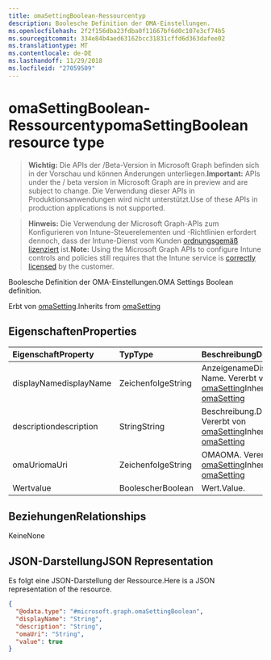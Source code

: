 ```yaml
---
title: omaSettingBoolean-Ressourcentyp
description: Boolesche Definition der OMA-Einstellungen.
ms.openlocfilehash: 2f2f156dba23fdba0f11667bf6d0c107e3cf74b5
ms.sourcegitcommit: 334e84b4aed63162bcc31831cffd6d363dafee02
ms.translationtype: MT
ms.contentlocale: de-DE
ms.lasthandoff: 11/29/2018
ms.locfileid: "27059509"
---
```

# <a name="omasettingboolean-resource-type"></a><span data-ttu-id="3c64f-103">omaSettingBoolean-Ressourcentyp</span><span class="sxs-lookup"><span data-stu-id="3c64f-103">omaSettingBoolean resource type</span></span>

> <span data-ttu-id="3c64f-104">**Wichtig:** Die APIs der /Beta-Version in Microsoft Graph befinden sich in der Vorschau und können Änderungen unterliegen.</span><span class="sxs-lookup"><span data-stu-id="3c64f-104">**Important:** APIs under the / beta version in Microsoft Graph are in preview and are subject to change.</span></span> <span data-ttu-id="3c64f-105">Die Verwendung dieser APIs in Produktionsanwendungen wird nicht unterstützt.</span><span class="sxs-lookup"><span data-stu-id="3c64f-105">Use of these APIs in production applications is not supported.</span></span>

> <span data-ttu-id="3c64f-106">**Hinweis:** Die Verwendung der Microsoft Graph-APIs zum Konfigurieren von Intune-Steuerelementen und -Richtlinien erfordert dennoch, dass der Intune-Dienst vom Kunden [ordnungsgemäß lizenziert](https://go.microsoft.com/fwlink/?linkid=839381) ist.</span><span class="sxs-lookup"><span data-stu-id="3c64f-106">**Note:** Using the Microsoft Graph APIs to configure Intune controls and policies still requires that the Intune service is [correctly licensed](https://go.microsoft.com/fwlink/?linkid=839381) by the customer.</span></span>

<span data-ttu-id="3c64f-107">Boolesche Definition der OMA-Einstellungen.</span><span class="sxs-lookup"><span data-stu-id="3c64f-107">OMA Settings Boolean definition.</span></span>

<span data-ttu-id="3c64f-108">Erbt von [omaSetting](../resources/intune-deviceconfig-omasetting.md).</span><span class="sxs-lookup"><span data-stu-id="3c64f-108">Inherits from [omaSetting](../resources/intune-deviceconfig-omasetting.md)</span></span>

## <a name="properties"></a><span data-ttu-id="3c64f-109">Eigenschaften</span><span class="sxs-lookup"><span data-stu-id="3c64f-109">Properties</span></span>
|<span data-ttu-id="3c64f-110">Eigenschaft</span><span class="sxs-lookup"><span data-stu-id="3c64f-110">Property</span></span>|<span data-ttu-id="3c64f-111">Typ</span><span class="sxs-lookup"><span data-stu-id="3c64f-111">Type</span></span>|<span data-ttu-id="3c64f-112">Beschreibung</span><span class="sxs-lookup"><span data-stu-id="3c64f-112">Description</span></span>|
|:---|:---|:---|
|<span data-ttu-id="3c64f-113">displayName</span><span class="sxs-lookup"><span data-stu-id="3c64f-113">displayName</span></span>|<span data-ttu-id="3c64f-114">Zeichenfolge</span><span class="sxs-lookup"><span data-stu-id="3c64f-114">String</span></span>|<span data-ttu-id="3c64f-115">Anzeigename</span><span class="sxs-lookup"><span data-stu-id="3c64f-115">Display Name.</span></span> <span data-ttu-id="3c64f-116">Vererbt von [omaSetting](../resources/intune-deviceconfig-omasetting.md)</span><span class="sxs-lookup"><span data-stu-id="3c64f-116">Inherited from [omaSetting](../resources/intune-deviceconfig-omasetting.md)</span></span>|
|<span data-ttu-id="3c64f-117">description</span><span class="sxs-lookup"><span data-stu-id="3c64f-117">description</span></span>|<span data-ttu-id="3c64f-118">String</span><span class="sxs-lookup"><span data-stu-id="3c64f-118">String</span></span>|<span data-ttu-id="3c64f-119">Beschreibung.</span><span class="sxs-lookup"><span data-stu-id="3c64f-119">Description.</span></span> <span data-ttu-id="3c64f-120">Vererbt von [omaSetting](../resources/intune-deviceconfig-omasetting.md)</span><span class="sxs-lookup"><span data-stu-id="3c64f-120">Inherited from [omaSetting](../resources/intune-deviceconfig-omasetting.md)</span></span>|
|<span data-ttu-id="3c64f-121">omaUri</span><span class="sxs-lookup"><span data-stu-id="3c64f-121">omaUri</span></span>|<span data-ttu-id="3c64f-122">Zeichenfolge</span><span class="sxs-lookup"><span data-stu-id="3c64f-122">String</span></span>|<span data-ttu-id="3c64f-123">OMA</span><span class="sxs-lookup"><span data-stu-id="3c64f-123">OMA.</span></span> <span data-ttu-id="3c64f-124">Vererbt von [omaSetting](../resources/intune-deviceconfig-omasetting.md)</span><span class="sxs-lookup"><span data-stu-id="3c64f-124">Inherited from [omaSetting](../resources/intune-deviceconfig-omasetting.md)</span></span>|
|<span data-ttu-id="3c64f-125">Wert</span><span class="sxs-lookup"><span data-stu-id="3c64f-125">value</span></span>|<span data-ttu-id="3c64f-126">Boolescher</span><span class="sxs-lookup"><span data-stu-id="3c64f-126">Boolean</span></span>|<span data-ttu-id="3c64f-127">Wert.</span><span class="sxs-lookup"><span data-stu-id="3c64f-127">Value.</span></span>|

## <a name="relationships"></a><span data-ttu-id="3c64f-128">Beziehungen</span><span class="sxs-lookup"><span data-stu-id="3c64f-128">Relationships</span></span>
<span data-ttu-id="3c64f-129">Keine</span><span class="sxs-lookup"><span data-stu-id="3c64f-129">None</span></span>
## <a name="json-representation"></a><span data-ttu-id="3c64f-130">JSON-Darstellung</span><span class="sxs-lookup"><span data-stu-id="3c64f-130">JSON Representation</span></span>
<span data-ttu-id="3c64f-131">Es folgt eine JSON-Darstellung der Ressource.</span><span class="sxs-lookup"><span data-stu-id="3c64f-131">Here is a JSON representation of the resource.</span></span>
<!-- {
  "blockType": "resource",
  "@odata.type": "microsoft.graph.omaSettingBoolean"
}
-->
``` json
{
  "@odata.type": "#microsoft.graph.omaSettingBoolean",
  "displayName": "String",
  "description": "String",
  "omaUri": "String",
  "value": true
}
```





